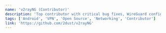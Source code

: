 ```yaml
---
name: 'v2rayNG (Contributor)'
description: 'Top contributor with critical bug fixes, WireGuard config parsing feature, and functionality updates for latest Xray core. Ongoing contributions to one of the most popular VPN clients.'
tags: ['Android', 'VPN', 'Open Source', 'Networking', 'Contributor']
link: 'https://github.com/2dust/v2rayNG'
---
```

